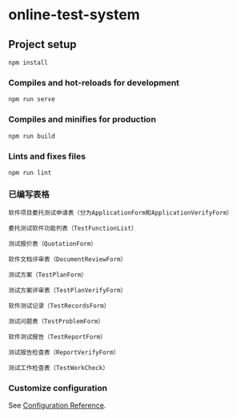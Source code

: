 # online-test-system

## Project setup
```
npm install
```

### Compiles and hot-reloads for development
```
npm run serve
```

### Compiles and minifies for production
```
npm run build
```

### Lints and fixes files
```
npm run lint
```
### 已编写表格
```
软件项目委托测试申请表（分为ApplicationForm和ApplicationVerifyForm）
```
```
委托测试软件功能列表（TestFunctionList）
```
```
测试报价表（QuotationForm）
```
```
软件文档评审表（DocumentReviewForm）
```
```
测试方案（TestPlanForm）
```
```
测试方案评审表（TestPlanVerifyForm）
```
```
软件测试记录（TestRecordsForm）
```
```
测试问题表（TestProblemForm）
```
```
软件测试报告（TestReportForm）
```
```
测试报告检查表（ReportVerifyForm）
```
```
测试工作检查表（TestWorkCheck）
```

### Customize configuration
See [Configuration Reference](https://cli.vuejs.org/config/).
